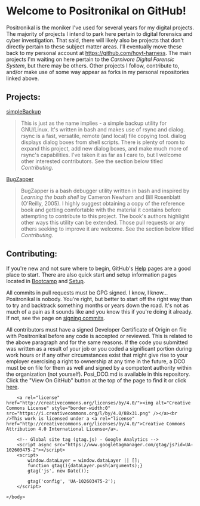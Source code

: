 <html>
    <head>
    </head>
    <body>
        <h1>Welcome to Positronikal on GitHub!</h1>
            <p>
                Positronikal is the moniker I've used for several years for my digital projects. The majority of projects I intend to park here pertain to digital forensics and cyber investigation. That said, there will likely also be projects that don't directly pertain to these subject matter areas. I'll eventually move these back to my personal account at <a href="https://github.com/hoyt-harness">https://github.com/hoyt-harness</a>. The main projects I'm waiting on here pertain to the <cite>Carnivore Digital Forensic System</cite>, but there may be others. Other projects I follow, contribute to, and/or make use of some way appear as forks in my personal repositories linked above.
            </p>
        <h2>Projects:</h2>
            <p>
                <a href="https://github.com/Positronikal/simpleBackup">simpleBackup</a>
                <blockquote>
                    This is just as the name implies - a simple backup utility for GNU/Linux. It's written in bash and makes use of rsync and dialog. rsync is a fast, versatile, remote (and local) file copying tool. dialog displays dialog boxes from shell scripts. There is plenty of room to expand this project, add new dialog boxes, and make much more of rsync's capabilities. I've taken it as far as I care to, but I welcome other interested contributors. See the section below titled <cite>Contributing</cite>.
                </blockquote>
            </p>
             <p>
                <a href="https://github.com/Positronikal/BugZapper">BugZapper</a>
                <blockquote>
                    BugZapper is a bash debugger utility written in bash and inspired by <cite>Learning the bash shell</cite> by Cameron Newham and Bill Rosenblatt (O'Reilly, 2005). I highly suggest obtaining a copy of the reference book and getting comfortable with the material it contains before attempting to contribute to this project. The book's authors highlight other ways this utility can be extended. Those pull requests or any others seeking to improve it are welcome. See the section below titled <cite>Contributing</cite>.
                </blockquote>
            </p>
        <h2>Contributing:</h2>
            <p>
                If you're new and not sure where to begin, GitHub's <a href="https://help.github.com/">Help</a> pages are a good place to start. There are also quick start and setup information pages located in <a href="https://help.github.com/categories/bootcamp/">Bootcamp</a> and <a href="https://help.github.com/categories/setup">Setup</a>.
            </p>
            <p>
                All commits in pull requests must be GPG signed. I know, I know... Positronikal is nobody. You're right, but better to start off the right way than to try and backtrack something months or years down the road. It's not as much of a pain as it sounds like and you know this if you're doing it already. If not, see the page on <a href="https://help.github.com/articles/signing-commits-with-gpg">signing commits</a>.
            </p>
            <p>
                All contributors must have a signed Developer Certificate of Origin on file with Positronikal before any code is accepted or reviewed. This is related to the above paragraph and for the same reasons. If the code you submitted was written as a result of your job or you coded a significant portion during work hours or if any other circumstances exist that might give rise to your employer exercising a right to ownership at any time in the future, a DCO must be on file for them as well and signed by a competent authority within the organization (not yourself). Posi_DCO.md is available in this repository. Click the "View On GitHub" button at the top of the page to find it or click <a href="https://github.com/Positronikal/Positronikal.github.io">here</a>.
            </p>

        <a rel="license" href="http://creativecommons.org/licenses/by/4.0/"><img alt="Creative Commons License" style="border-width:0" src="https://i.creativecommons.org/l/by/4.0/88x31.png" /></a><br />This work is licensed under a <a rel="license" href="http://creativecommons.org/licenses/by/4.0/">Creative Commons Attribution 4.0 International License</a>.

        <!-- Global site tag (gtag.js) - Google Analytics -->
        <script async src="https://www.googletagmanager.com/gtag/js?id=UA-102603475-2"></script>
        <script>
            window.dataLayer = window.dataLayer || [];
            function gtag(){dataLayer.push(arguments);}
            gtag('js', new Date());

            gtag('config', 'UA-102603475-2');
        </script>

    </body>
</html>
